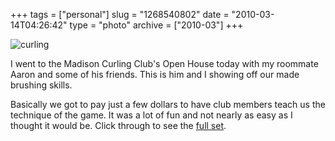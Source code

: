 +++
tags = ["personal"]
slug = "1268540802"
date = "2010-03-14T04:26:42"
type = "photo"
archive = ["2010-03"]
+++

![curling][1]

I went to the Madison Curling Club's Open House today with my roommate
Aaron and some of his friends.  This is him and I showing off our made
brushing skills.

Basically we got to pay just a few dollars to have club members teach us
the technique of the game.  It was a lot of fun and not nearly as easy as
I thought it would be.  Click through to see the [full set][2].

[1]: http://41.media.tumblr.com/tumblr_kz98ci2oPS1qaxyu1o1_1280.jpg
[2]: http://www.flickr.com/photos/rjbismark90/sets/72157623615347336/
